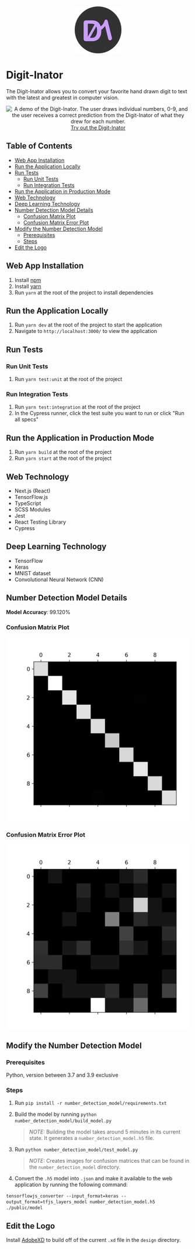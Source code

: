 <p align="center">
  <img 
    src="public/icons/icon-128x128.png" 
    alt="The Digit-Inator logo. Two letters, &quot;D&quot; and &quot;I&quot;, but the &quot;D&quot; is made to look like a zero and the &quot;I&quot; to look like a one."
  />
</p>

# Digit-Inator
The Digit-Inator allows you to convert your favorite hand drawn digit to text with the latest and greatest in computer vision.

<p align="center">
  <img 
    src="https://user-images.githubusercontent.com/37189243/111891966-51e20500-89cd-11eb-9049-67d727572da8.gif"
    alt="A demo of the Digit-Inator. The user draws individual numbers, 0-9, and the user receives a correct prediction from the Digit-Inator of what they drew for each number."
  />
  <br />
  <a href="https://digit-inator.netlify.app/">Try out the Digit-Inator</a>
</p>

## Table of Contents
* [Web App Installation](#web-app-installation)
* [Run the Application Locally](#run-the-application-locally)
* [Run Tests](#run-tests)
  + [Run Unit Tests](#run-unit-tests)
  + [Run Integration Tests](#run-integration-tests)
* [Run the Application in Production Mode](#run-the-application-in-production-mode)
* [Web Technology](#web-technology)
* [Deep Learning Technology](#deep-learning-technology)
* [Number Detection Model Details](#number-detection-model-details)
  + [Confusion Matrix Plot](#confusion-matrix-plot)
  + [Confusion Matrix Error Plot](#confusion-matrix-error-plot)
* [Modify the Number Detection Model](#modify-the-number-detection-model)
  + [Prerequisites](#prerequisites)
  + [Steps](#steps)
* [Edit the Logo](#edit-the-logo)

## Web App Installation
1. Install [npm](https://www.npmjs.com/get-npm)
2. Install [yarn](https://classic.yarnpkg.com/en/docs/install/#windows-stable) 
3. Run `yarn` at the root of the project to install dependencies

## Run the Application Locally
1. Run `yarn dev` at the root of the project to start the application
3. Navigate to `http://localhost:3000/` to view the application

## Run Tests
### Run Unit Tests
1. Run `yarn test:unit` at the root of the project
### Run Integration Tests
1. Run `yarn test:integration` at the root of the project
2. In the Cypress runner, click the test suite you want to run or click "Run all specs"

## Run the Application in Production Mode
1. Run `yarn build` at the root of the project
2. Run `yarn start` at the root of the project

## Web Technology
* Next.js (React)
* TensorFlow.js
* TypeScript
* SCSS Modules
* Jest
* React Testing Library
* Cypress

## Deep Learning Technology
* TensorFlow
* Keras
* MNIST dataset
* Convolutional Neural Network (CNN)

## Number Detection Model Details
**Model Accuracy**: 99.120%
### Confusion Matrix Plot
![Confusion Matrix Plot](./number_detection_model/confusion_matrix_plot.png)
### Confusion Matrix Error Plot
![Confusion Matrix Error Plot](./number_detection_model/confusion_matrix_error_plot.png)

## Modify the Number Detection Model
### Prerequisites
Python, version between 3.7 and 3.9 exclusive
### Steps
1. Run `pip install -r number_detection_model/requirements.txt`

2. Build the model by running `python number_detection_model/build_model.py`

   > *NOTE:* Building the model takes around 5 minutes in its current state. It generates a `number_detection_model.h5` file.

3. Run `python number_detection_model/test_model.py`

   > *NOTE:* Creates images for confusion matrices that can be found in the `number_detection_model` directory.

4. Convert the `.h5` model into `.json` and make it available to the web application by running the following command:

```
tensorflowjs_converter --input_format=keras --output_format=tfjs_layers_model number_detection_model.h5 ./public/model
```

## Edit the Logo
Install [AdobeXD](https://www.adobe.com/products/xd.html) to build off of the current `.xd` file in the `design` directory.